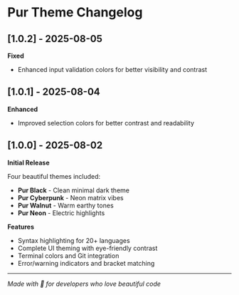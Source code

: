 # Pur Theme Changelog

## [1.0.2] - 2025-08-05

**Fixed**

- Enhanced input validation colors for better visibility and contrast

## [1.0.1] - 2025-08-04

**Enhanced**

- Improved selection colors for better contrast and readability

## [1.0.0] - 2025-08-02

**Initial Release**

Four beautiful themes included:

- **Pur Black** - Clean minimal dark theme
- **Pur Cyberpunk** - Neon matrix vibes
- **Pur Walnut** - Warm earthy tones
- **Pur Neon** - Electric highlights

**Features**

- Syntax highlighting for 20+ languages
- Complete UI theming with eye-friendly contrast
- Terminal colors and Git integration
- Error/warning indicators and bracket matching

---

_Made with 🐾 for developers who love beautiful code_
